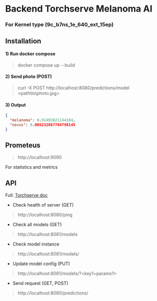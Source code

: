 # Backend Torchserve Melanoma AI
### For Kernel type (9c_b7ns_1e_640_ext_15ep)

## Installation

#### 1) Run docker compose
> docker compose up --build

#### 2) Send photo (POST)
> curl -X POST http://localhost:8080/predictions/model <path\to\photo.jpg>

#### 3) Output
```JSON
{
  "melanoma": 0.91493821144104,
  "nevus": 0.005232867784798145
}
```

## Prometeus
> http://localhost:9090

For statistics and metrics

## API

Full: [Torchserve doc](https://pytorch.org/serve/index.html)

- Check health of server (GET)
> http://localhost:8080/ping

- Check all models (GET)
> http://localhost:8081/models

- Check model instance
> http://localhost:8081/models/<model-name>

- Update model config (PUT)
> http://localhost:8081/models/<model-name>?<key1=params1>

- Send request (GET, POST)
> http://localhost:8080/predictions/<model-name>